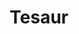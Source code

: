 ---
title: Tesaur
description: >-
    Préparez-vous pour une expérience de jeu unique et captivante avec "Tesaur", un jeu de type escape game qui se déroule au Musée des Beaux-Arts de Bordeaux.

    Plongez dans la salle "Les années 1910-1940 : du Cubisme au retour à l'ordre" et tentez de découvrir la combinaison du cadenas pour ouvrir un coffre mystérieux. Grâce à des interactions avec la réalité et l'application mobile, vous serez plongé au cœur de l'aventure.
image: tesaur.png

link: https://tesaur-di-museo.netlify.app/
mention: >-
    Vous devez vous trouver au musée pour vivre pleinement l'expérience. L'expérience a été conçue pour une navigation sur mobile (et non sur ordinateur).
locked: false
---